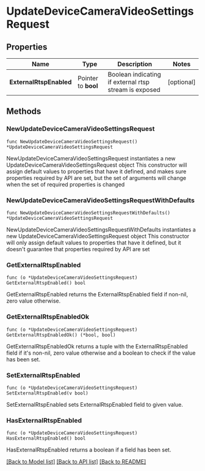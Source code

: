 # UpdateDeviceCameraVideoSettingsRequest

## Properties

Name | Type | Description | Notes
------------ | ------------- | ------------- | -------------
**ExternalRtspEnabled** | Pointer to **bool** | Boolean indicating if external rtsp stream is exposed | [optional] 

## Methods

### NewUpdateDeviceCameraVideoSettingsRequest

`func NewUpdateDeviceCameraVideoSettingsRequest() *UpdateDeviceCameraVideoSettingsRequest`

NewUpdateDeviceCameraVideoSettingsRequest instantiates a new UpdateDeviceCameraVideoSettingsRequest object
This constructor will assign default values to properties that have it defined,
and makes sure properties required by API are set, but the set of arguments
will change when the set of required properties is changed

### NewUpdateDeviceCameraVideoSettingsRequestWithDefaults

`func NewUpdateDeviceCameraVideoSettingsRequestWithDefaults() *UpdateDeviceCameraVideoSettingsRequest`

NewUpdateDeviceCameraVideoSettingsRequestWithDefaults instantiates a new UpdateDeviceCameraVideoSettingsRequest object
This constructor will only assign default values to properties that have it defined,
but it doesn't guarantee that properties required by API are set

### GetExternalRtspEnabled

`func (o *UpdateDeviceCameraVideoSettingsRequest) GetExternalRtspEnabled() bool`

GetExternalRtspEnabled returns the ExternalRtspEnabled field if non-nil, zero value otherwise.

### GetExternalRtspEnabledOk

`func (o *UpdateDeviceCameraVideoSettingsRequest) GetExternalRtspEnabledOk() (*bool, bool)`

GetExternalRtspEnabledOk returns a tuple with the ExternalRtspEnabled field if it's non-nil, zero value otherwise
and a boolean to check if the value has been set.

### SetExternalRtspEnabled

`func (o *UpdateDeviceCameraVideoSettingsRequest) SetExternalRtspEnabled(v bool)`

SetExternalRtspEnabled sets ExternalRtspEnabled field to given value.

### HasExternalRtspEnabled

`func (o *UpdateDeviceCameraVideoSettingsRequest) HasExternalRtspEnabled() bool`

HasExternalRtspEnabled returns a boolean if a field has been set.


[[Back to Model list]](../README.md#documentation-for-models) [[Back to API list]](../README.md#documentation-for-api-endpoints) [[Back to README]](../README.md)


